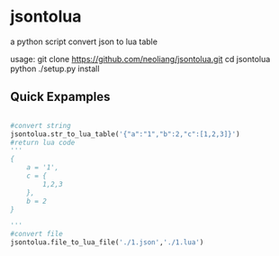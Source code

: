 # jsontolua
a python script convert json to lua table

usage:
git clone https://github.com/neoliang/jsontolua.git
cd jsontolua
python ./setup.py install

## Quick Expamples
```python

#convert string
jsontolua.str_to_lua_table('{"a":"1","b":2,"c":[1,2,3]}')
#return lua code 
'''
{
	a = '1',
	c = {
		1,2,3
	},
	b = 2
}

'''
#convert file
jsontolua.file_to_lua_file('./1.json','./1.lua')

```


